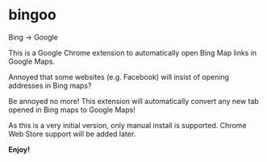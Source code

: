 bingoo
======
Bing -> Google


This is a Google Chrome extension to automatically open Bing Map links in Google Maps.

Annoyed that some websites (e.g. Facebook) will insist of opening addresses in Bing maps? 

Be annoyed no more! This extension will automatically convert any new tab opened in Bing maps to Google Maps!

As this is a very initial version, only manual install is supported. Chrome Web Store support will be added later.

**Enjoy!**